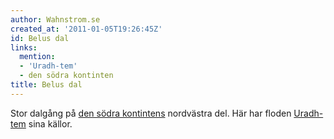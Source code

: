```yaml
---
author: Wahnstrom.se
created_at: '2011-01-05T19:26:45Z'
id: Belus dal
links:
  mention:
  - 'Uradh-tem'
  - den södra kontinten
title: Belus dal
---
```


Stor dalgång på [den södra kontintens] nordvästra del. Här har floden [Uradh-tem] sina källor.

  [den södra kontintens]: den_södra_kontinten
  [Uradh-tem]: Uradh-tem